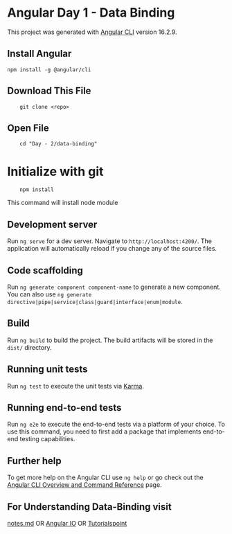 # Angular Day 1 - Data Binding

This project was generated with [Angular CLI](https://github.com/angular/angular-cli) version 16.2.9.

## Install Angular

```
npm install -g @angular/cli
```

## Download This File

```
    git clone <repo>
```

## Open File
```
    cd "Day - 2/data-binding"
```

# Initialize with git
```
    npm install
```
This command will install node module

## Development server

Run `ng serve` for a dev server. Navigate to `http://localhost:4200/`. The application will automatically reload if you change any of the source files.

## Code scaffolding

Run `ng generate component component-name` to generate a new component. You can also use `ng generate directive|pipe|service|class|guard|interface|enum|module`.

## Build

Run `ng build` to build the project. The build artifacts will be stored in the `dist/` directory.

## Running unit tests

Run `ng test` to execute the unit tests via [Karma](https://karma-runner.github.io).

## Running end-to-end tests

Run `ng e2e` to execute the end-to-end tests via a platform of your choice. To use this command, you need to first add a package that implements end-to-end testing capabilities.

## Further help

To get more help on the Angular CLI use `ng help` or go check out the [Angular CLI Overview and Command Reference](https://angular.io/cli) page.


## For Understanding Data-Binding visit
<a href="notes.md">notes.md</a>
OR
<a href="https://angular.io/guide/binding-syntax">Angular IO</a>
OR
<a href="https://www.tutorialspoint.com/angular8/angular8_data_binding.htm">Tutorialspoint</a>